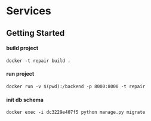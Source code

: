 # Services

## Getting Started

#### build project

```
docker -t repair build .
```

#### run project

```
docker run -v $(pwd):/backend -p 8000:8000 -t repair
```

#### init db schema
```
docker exec -i dc3229e407f5 python manage.py migrate
```
